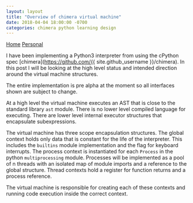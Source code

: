 ```yaml
---
layout: layout
title: "Overview of chimera virtual machine"
date: 2018-04-04 18:00:00 -0700
categories: chimera python learning design
---
```


[Home](/) [Personal](/about/)

I have been implementing a Python3 interpreter from using the cPython spec [chimera](https://github.com/{{ site.github_username }}/chimera). In this post I will be looking at the high level status and intended direction around the virtual machine structures.

The entire implementation is pre alpha at the moment so all interfaces shown are subject to change.

At a high level the virtual machine executes an AST that is close to the standard library `ast` module. There is no lower level compiled language for executing. There are lower level internal executor structures that encapsulate subexpressions.

The virtual machine has three scope encapsulation structures. The global context holds only data that is constant for the life of the interpreter. This includes the `builtins` module implementation and the flag for keyboard interrupts. The process context is instantiated for each `Process` in the python `multiprocessing` module. Processes will be implemented as a pool of n threads with an isolated map of module imports and a reference to the global structure. Thread contexts hold a register for function returns and a process reference.

The virtual machine is responsible for creating each of these contexts and running code execution inside the correct context.
